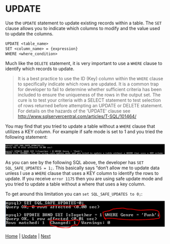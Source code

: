 # UPDATE

Use the `UPDATE` statement to update existing records within a table.  The `SET` clause allows you to indicate which columns to modify and the value used to update the columns.  

```
UPDATE <table_name>
SET <column_name> = {expression}
WHERE <where_condition>
```

Much like the `DELETE` statement, it is very important to use a `WHERE` clause to identify which records to update.  

> It is a best practice to use the ID (Key) column within the  `WHERE` clause to specifically indicate which rows are updated.  It is a common trap for developer to fail to determine whether sufficient criteria has been included to ensure the uniqueness of the rows in the output set.  The cure is to test your criteria with a SELECT statement to test selection of rows returned before attempting an UPDATE or DELETE statement.  For details on the hazards of the 'UPDATE' clause see  http://www.sqlservercentral.com/articles/T-SQL/101464/

You may find that you tried to update a table without a `WHERE` clause that utilizes a KEY column.  For example if safe mode is set to 1 and you tried the following statement:

![1](/static/assets/img/update1.png)

As you can see by the following SQL above, the developer has `SET SQL_SAFE_UPDATES = 1;`.  This basically says “don’t allow me to update data unless I use a `WHERE` clause that uses a KEY column to identify the rows to update.  If you receive `error 1175` then you are using safe update mode and you tried to update a table without a where that uses a key column.

To get around this limitation you can `set SQL_SAFE_UPDATES to 0;`:

![2](/static/assets/img/update2.png)




[Home](/)  |  [Update](/16-update/)  |  [Next](/16-update/1)
